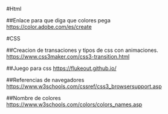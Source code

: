 #Html

##Enlace para que diga que colores pega
https://color.adobe.com/es/create


#CSS

##Creacion de transaciones y tipos de css con animaciones.
https://www.css3maker.com/css3-transition.html

##Juego para css
https://flukeout.github.io/

##Referencias de navegadores
https://www.w3schools.com/cssref/css3_browsersupport.asp

##Nombre de colores
https://www.w3schools.com/colors/colors_names.asp
